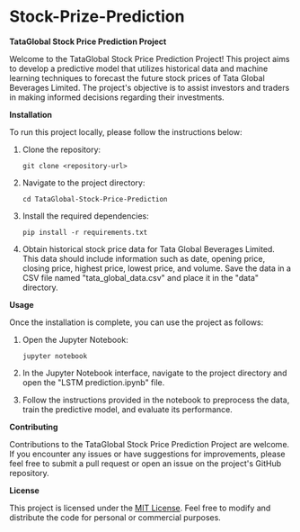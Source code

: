 # Stock-Prize-Prediction
**TataGlobal Stock Price Prediction Project**

Welcome to the TataGlobal Stock Price Prediction Project! This project aims to develop a predictive model that utilizes historical data and machine learning techniques to forecast the future stock prices of Tata Global Beverages Limited. The project's objective is to assist investors and traders in making informed decisions regarding their investments.

**Installation**

To run this project locally, please follow the instructions below:

1. Clone the repository:
   ```
   git clone <repository-url>
   ```

2. Navigate to the project directory:
   ```
   cd TataGlobal-Stock-Price-Prediction
   ```

3. Install the required dependencies:
   ```
   pip install -r requirements.txt
   ```

4. Obtain historical stock price data for Tata Global Beverages Limited. This data should include information such as date, opening price, closing price, highest price, lowest price, and volume. Save the data in a CSV file named "tata_global_data.csv" and place it in the "data" directory.

**Usage**

Once the installation is complete, you can use the project as follows:

1. Open the Jupyter Notebook:
   ```
   jupyter notebook
   ```

2. In the Jupyter Notebook interface, navigate to the project directory and open the "LSTM prediction.ipynb" file.

3. Follow the instructions provided in the notebook to preprocess the data, train the predictive model, and evaluate its performance.

**Contributing**

Contributions to the TataGlobal Stock Price Prediction Project are welcome. If you encounter any issues or have suggestions for improvements, please feel free to submit a pull request or open an issue on the project's GitHub repository.

**License**

This project is licensed under the [MIT License](https://opensource.org/licenses/MIT). Feel free to modify and distribute the code for personal or commercial purposes.

